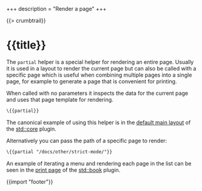 +++
description = "Render a page"
+++

{{> crumbtrail}}

# {{title}}

The `partial` helper is a special helper for rendering an entire page. Usually it is used in a layout to render the current page but can also be called with a specific page which is useful when combining multiple pages into a single page, for example to generate a page that is convenient for printing.

When called with no parameters it inspects the data for the current page and uses that page template for rendering.

```handlebars
\{{partial}}
```

The canonical example of using this helper is in the [default main layout][] of the [std::core][] plugin.

Alternatively you can pass the path of a specific page to render:


```handlebars
\{{partial "/docs/other/strict-mode/"}}
```

An example of iterating a menu and rendering each page in the list can be seen in the [print page][] of the [std::book][] plugin.

{{import "footer"}}

[default main layout]: https://github.com/uwe-app/plugins/blob/master/std/core/layouts/main.hbs
[print page]: https://github.com/uwe-app/plugins/blob/master/std/book/pages/print.md
[std::core]: https://github.com/uwe-app/plugins/tree/master/std/core
[std::book]: https://github.com/uwe-app/plugins/tree/master/std/book
